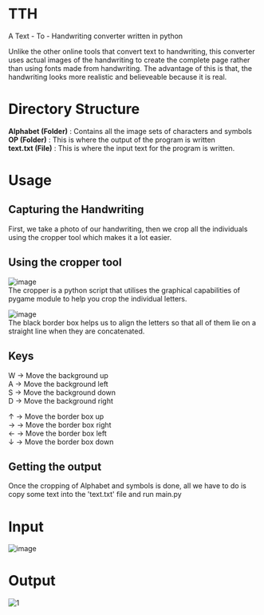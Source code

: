 # TTH
A Text - To - Handwriting converter written in python

Unlike the other online tools that convert text to handwriting, this converter uses actual images of the handwriting to create the complete page rather than using fonts made from handwriting. The advantage of this is that, the handwriting looks more realistic and believeable because it is real.

# Directory Structure
**Alphabet (Folder)** : Contains all the image sets of characters and symbols  
**OP (Folder)** : This is where the output of the program is written  
**text.txt (File)** : This is where the input text for the program is written.


# Usage
## Capturing the Handwriting
First, we take a photo of our handwriting, then we crop all the individuals using the cropper tool which makes it a lot easier.

## Using the cropper tool
![image](https://user-images.githubusercontent.com/81752891/194687543-5cbfd310-d9ae-4287-bdcd-e561f172ce0d.png)   
The cropper is a python script that utilises the graphical capabilities of pygame module to help you crop the individual letters.

![image](https://user-images.githubusercontent.com/81752891/194687604-2a2beeef-cb81-41ef-aa44-0136f5582ea4.png)   
The black border box helps us to align the letters so that all of them lie on a straight line when they are concatenated.

## Keys
W -> Move the background up  
A -> Move the background left  
S -> Move the background down  
D -> Move the background right  
  
↑ -> Move the border box up  
→ -> Move the border box right  
← -> Move the border box left  
↓ -> Move the border box down  

## Getting the output
Once the cropping of Alphabet and symbols is done, all we have to do is copy some text into the 'text.txt' file and run main.py

# Input
![image](https://user-images.githubusercontent.com/81752891/194688054-3e2d1b18-28b7-4784-b672-3bfd1d0f9361.png)

# Output
![1](https://user-images.githubusercontent.com/81752891/194688038-67281af8-8a7b-4933-996c-94bda234007c.png)
